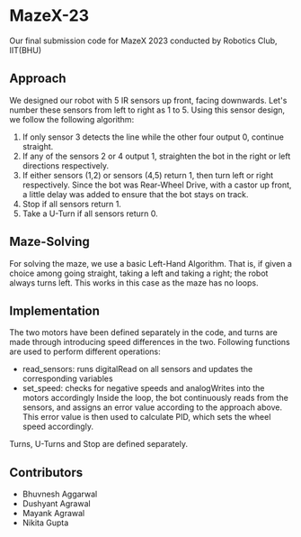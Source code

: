 # MazeX-23
Our final submission code for MazeX 2023 conducted by Robotics Club, IIT(BHU)

## Approach
We designed our robot with 5 IR sensors up front, facing downwards. Let's number these sensors from left to right as 1 to 5. Using this sensor design, we follow the following algorithm:
1. If only sensor 3 detects the line while the other four output 0, continue straight.
2. If any of the sensors 2 or 4 output 1, straighten the bot in the right or left directions respectively.
3. If either sensors (1,2) or sensors (4,5) return 1, then turn left or right respectively. Since the bot was Rear-Wheel Drive, with a castor up front, a little delay was added to ensure that the bot stays on track.
4. Stop if all sensors return 1.
5. Take a U-Turn if all sensors return 0.

## Maze-Solving
For solving the maze, we use a basic Left-Hand Algorithm. That is, if given a choice among going straight, taking a left and taking a right; the robot always turns left. This works in this case as the maze has no loops.

## Implementation
The two motors have been defined separately in the code, and turns are made through introducing speed differences in the two.
Following functions are used to perform different operations:
- read_sensors: runs digitalRead on all sensors and updates the corresponding variables
- set_speed: checks for negative speeds and analogWrites into the motors accordingly
Inside the loop, the bot continuously reads from the sensors, and assigns an error value according to the approach above. This error value is then used to calculate PID, which sets the wheel speed accordingly.

Turns, U-Turns and Stop are defined separately.

## Contributors
- Bhuvnesh Aggarwal
- Dushyant Agrawal
- Mayank Agrawal
- Nikita Gupta
